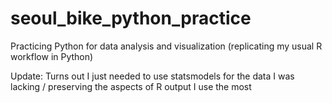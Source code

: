 # seoul_bike_python_practice
Practicing Python for data analysis and visualization (replicating my usual R workflow in Python)

Update:
Turns out I just needed to use statsmodels for the data I was lacking / preserving the aspects of R output I use the most

